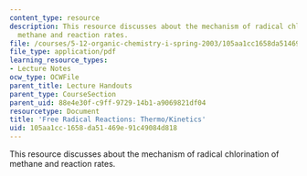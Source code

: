 ```yaml
---
content_type: resource
description: This resource discusses about the mechanism of radical chlorination of
  methane and reaction rates.
file: /courses/5-12-organic-chemistry-i-spring-2003/105aa1cc1658da51469e91c49084d818_07.pdf
file_type: application/pdf
learning_resource_types:
- Lecture Notes
ocw_type: OCWFile
parent_title: Lecture Handouts
parent_type: CourseSection
parent_uid: 88e4e30f-c9ff-9729-14b1-a9069821df04
resourcetype: Document
title: 'Free Radical Reactions: Thermo/Kinetics'
uid: 105aa1cc-1658-da51-469e-91c49084d818
---
```

This resource discusses about the mechanism of radical chlorination of methane and reaction rates.

